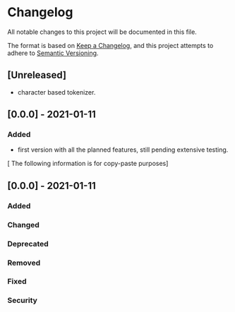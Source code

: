 # Changelog
All notable changes to this project will be documented in this file.

The format is based on [Keep a Changelog](https://keepachangelog.com/en/1.0.0/),
and this project attempts to adhere to [Semantic Versioning](https://semver.org/spec/v2.0.0.html).

## [Unreleased]

- character based tokenizer.

## [0.0.0] - 2021-01-11
### Added

- first version with all the planned features, still pending extensive testing.





[ The following information is for copy-paste purposes]

## [0.0.0] - 2021-01-11
### Added
### Changed
### Deprecated
### Removed 
### Fixed
### Security

